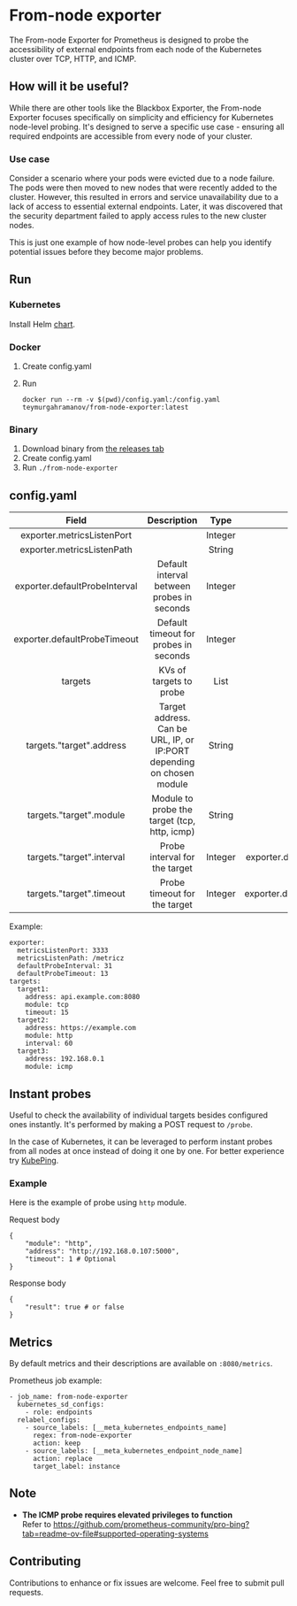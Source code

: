 # From-node exporter

The From-node Exporter for Prometheus is designed to probe the accessibility of external endpoints from each node of the Kubernetes cluster over TCP, HTTP, and ICMP.

## How will it be useful?

While there are other tools like the Blackbox Exporter, the From-node Exporter focuses specifically on simplicity and efficiency for Kubernetes node-level probing. It's designed to serve a specific use case - ensuring all required endpoints are accessible from every node of your cluster.


### Use case
Consider a scenario where your pods were evicted due to a node failure. The pods were then moved to new nodes that were recently added to the cluster. However, this resulted in errors and service unavailability due to a lack of access to essential external endpoints. Later, it was discovered that the security department failed to apply access rules to the new cluster nodes. 

This is just one example of how node-level probes can help you identify potential issues before they become major problems.

## Run

### Kubernetes

Install Helm [chart](./chart/).

### Docker

1. Create config.yaml
2. Run

    ```
    docker run --rm -v $(pwd)/config.yaml:/config.yaml teymurgahramanov/from-node-exporter:latest
    ```

### Binary

1. Download binary from [the releases tab](https://github.com/teymurgahramanov/from-node-exporter/releases)
2. Create config.yaml
3. Run ```./from-node-exporter```

## config.yaml

| Field | Description  | Type  | Default
|:-:|:-:|:-:|:-:
| exporter.metricsListenPort  | | Integer | 8080
| exporter.metricsListenPath  |   | String  | /metrics
| exporter.defaultProbeInterval  | Default interval between probes in seconds | Integer   | 22
| exporter.defaultProbeTimeout  | Default timeout for probes in seconds | Integer   | 22
| targets  | KVs of targets to probe | List |
| targets."target".address  | Target address. Can be URL, IP, or IP:PORT depending on chosen module | String |
| targets."target".module  | Module to probe the target (tcp, http, icmp) | String |
| targets."target".interval  | Probe interval for the target | Integer | exporter.defaultProbeInterval
| targets."target".timeout  | Probe timeout for the target | Integer | exporter.defaultProbeTimeout

Example:
```
exporter:
  metricsListenPort: 3333
  metricsListenPath: /metricz
  defaultProbeInterval: 31
  defaultProbeTimeout: 13
targets:
  target1:
    address: api.example.com:8080
    module: tcp
    timeout: 15
  target2:
    address: https://example.com
    module: http
    interval: 60
  target3:
    address: 192.168.0.1
    module: icmp
```

## Instant probes
Useful to check the availability of individual targets besides configured ones instantly. It's performed by making a POST request to `/probe`.

In the case of Kubernetes, it can be leveraged to perform instant probes from all nodes at once instead of doing it one by one. For better experience try [KubePing](https://github.com/teymurgahramanov/KubePing).

### Example
Here is the example of probe using `http` module.

Request body
```
{
    "module": "http", 
    "address": "http://192.168.0.107:5000",
    "timeout": 1 # Optional
}
```
Response body
```
{
    "result": true # or false
}
```

## Metrics

By default metrics and their descriptions are available on ```:8080/metrics```.

Prometheus job example:
```
- job_name: from-node-exporter
  kubernetes_sd_configs:
    - role: endpoints
  relabel_configs:
    - source_labels: [__meta_kubernetes_endpoints_name]
      regex: from-node-exporter
      action: keep
    - source_labels: [__meta_kubernetes_endpoint_node_name]
      action: replace
      target_label: instance
```

## Note

- __The ICMP probe requires elevated privileges to function__ \
Refer to https://github.com/prometheus-community/pro-bing?tab=readme-ov-file#supported-operating-systems

## Contributing

Contributions to enhance or fix issues are welcome. Feel free to submit pull requests.

